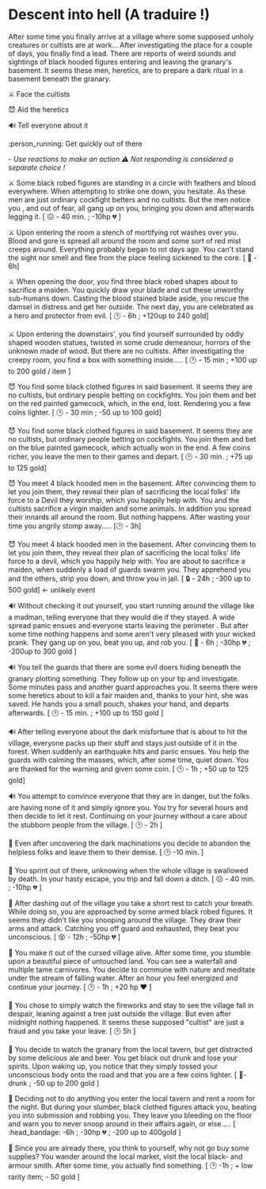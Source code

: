# Descent into hell (A traduire !)

After some time you finally arrive at a village where some supposed unholy creatures or cultists are at work... After investigating the place for a couple of days, you finally find a lead. There are reports of weird sounds and sightings of black hooded figures entering and leaving the granary's basement. It seems these men, heretics, are to prepare a dark ritual in a basement beneath the granary.

:crossed_swords: Face the cultists

:smiling_imp: Aid the heretics

:loud_sound: Tell everyone about it

:person_running: Get quickly out of there

*- Use reactions to make an action :warning: Not responding is considered a separate choice !*

:crossed_swords: Some black robed figures are standing in a circle with feathers and blood everywhere. When attempting to strike one down, you hesitate. As these men are just ordinary cockfight betters and no cultists. But the men notice you , and out of fear, all gang up on you, bringing you down and afterwards legging it. [ :confounded: - 40 min. ; -10hp :broken_heart: ]

:crossed_swords: Upon entering the room a stench of mortifying rot washes over you. Blood and gore is spread all around the room and some sort of red mist creeps around. Everything probably began to rot days ago. You can't stand the sight nor smell and flee from the place feeling sickened to the core.  [ :nauseated_face:  - 6h]

:crossed_swords: When opening the door, you find three black robed shapes about to sacrifice a maiden. You quickly draw your blade and cut these unworthy sub-humans down. Casting the blood stained blade aside, you rescue the damsel in distress and get her outside. The next day, you are celebrated as a hero and protector from evil. [ :clock2: - 6h ; +120up to 240 gold]

:crossed_swords: Upon entering the downstairs', you find yourself surrounded by oddly shaped wooden statues, twisted in some crude demeanour, horrors of the unknown made of wood. But there are no cultists. After investigating the creepy room, you find a box with something inside..... [ :clock2: - 15 min ; +100 up to 200 gold / item ]

:smiling_imp: You find some black clothed figures in said basement. It seems they are no cultists, but ordinary people betting on cockfights. You join them and bet on the red painted gamecock, which, in the end, lost. Rendering you a few coins lighter. [ :clock2: - 30 min ; -50 up to 100 gold]

:smiling_imp: You find some black clothed figures in said basement. It seems they are no cultists, but ordinary people betting on cockfights. You join them and bet on the blue painted gamecock, which actually won in the end. A few coins richer, you leave the men to their games and depart. [ :clock2: - 30 min. ; +75 up to 125 gold]

:smiling_imp: You meet 4 black hooded men in the basement. After convincing them to let you join them, they reveal their plan of sacrificing the local folks' life force to a Devil they worship, which you happily help with. You and the cultists sacrifice a virgin maiden and some animals. In addition you spread their innards all around the room. But nothing happens. After wasting your time you angrily stomp away..... [:clock2: - 3h]

:smiling_imp: You meet 4 black hooded men in the basement. After convincing them to let you join them, they reveal their plan of sacrificing the local folks' life force to a devil, which you happily help with. You are about to sacrifice a maiden, when suddenly a load of guards swarm you. They apprehend you and the others, strip you down, and throw you in jail. [ :lock: - 24h ; -300 up to 500 gold] <- unlikely event

🔊 Without checking it out yourself, you start running around the village like a madman, telling everyone that they would die if they stayed. A wide spread panic ensues and everyone starts leaving the perimeter . But after some time nothing happens and some aren't very pleased with your wicked prank. They gang up on you, beat you up, and rob you. [ 🤕  - 6h ; -30hp 💔  ; -200up to 300 gold ]

🔊 You tell the guards that there are some evil doers hiding beneath the granary plotting something. They follow up on your tip and investigate. Some minutes pass and another guard approaches you. It seems there were some heretics about to kill a fair maiden and, thanks to your hint, she was saved. He hands you a small pouch, shakes your hand, and departs afterwards. [ 🕑 - 15 min. ; +100 up to 150 gold ]

🔊 After telling everyone about the dark misfortune that is about to hit the village, everyone packs up their stuff and stays just outside of it in the forest. When suddenly an earthquake hits and panic ensues. You help the guards with calming the masses, which, after some time, quiet down. You are thanked for the warning and given some coin. [ 🕑 - 1h ; +50 up to 125 gold]

🔊 You attempt to convince everyone that they are in danger, but the folks are having none of it and simply ignore you. You try for several hours and then decide to let it rest. Continuing on your journey without a care about the stubborn people from the village. [ 🕑 - 2h ]

🏃 Even after uncovering the dark machinations you decide to abandon the helpless folks and leave them to their demise. [ 🕑 -10 min. ]

🏃 You sprint out of there, unknowing when the whole village is swallowed by death. In your hasty escape, you trip and fall down a ditch.  [ 😖  - 40 min. ; -10hp 💔 ]

🏃 After dashing out of the village you take a short rest to catch your breath. While doing so, you are approached by some armed black robed figures. It seems they didn't like you snooping around the village. They draw their arms and attack. Catching you off guard and exhausted, they beat you unconscious. [ 😵 - 12h ; -50hp 💔 ]

🏃 You make it out of the cursed village alive. After some time, you stumble upon a beautiful piece of untouched land. You can see a waterfall and multiple tame carnivores. You decide to commune with nature and meditate under the stream of falling water. After an hour you feel energized and continue your journey. [ 🕑 - 1h ; +20 hp ❤️ ]

:eyes:  You chose to simply watch the fireworks and stay to see the village fall in despair, leaning against a tree just outside the village. But even after midnight nothing happened. It seems these supposed "cultist" are just a fraud and you take your leave. [ :clock2: 5h ]

:eyes: You decide to watch the granary from the local tavern, but get distracted by some delicious ale and beer. You get black out drunk and lose your spirits. Upon waking up, you notice that they simply tossed your unconscious body onto the road and that you are a few coins lighter. [ :zany_face:- drunk ; -50 up to 200 gold ]

:eyes:  Deciding not to do anything you enter the local tavern and rent a room for the night. But during your slumber, black clothed figures attack you, beating you into submission and robbing you. They leave you bleeding on the floor and warn you to never snoop around in their affairs again, or else..... [ :head_bandage:  -6h ; -30hp :broken_heart: ; -200 up to 400gold ]

:eyes:  Since you are already there, you think to yourself, why not go buy some supplies? You wander around the local market, visit the local black- and armour smith. After some time, you actually find something. [ :clock2: -1h ; + low rarity item; - 50 gold ]
